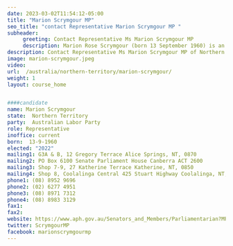 ```yaml
---
date: 2023-03-02T11:54:12-05:00
title: "Marion Scrymgour MP"
seo_title: "contact Representative Marion Scrymgour MP "
subheader:
     greeting: Contact Representative Ms Marion Scrymgour MP
     description: Marion Rose Scrymgour (born 13 September 1960) is an Australian politician and the current MP for Lingiari. She was a member of the Northern Territory Legislative Assembly from 2001 to 2012, representing the electorate of Arafura. She was the Labor Party Deputy Chief Minister of the Northern Territory from November 2007 until February 2009, and was the highest-ranked Indigenous Australian woman in government in Australia's history. She was also the first Indigenous woman to be elected to the Northern Territory Parliament.
description: Contact Representative Ms Marion Scrymgour MP of Northern Territory. Contact information for Ms Marion Scrymgour MP includes email address, phone number, and mailing address.
image: marion-scrymgour.jpeg
video:
url:  /australia/northern-territory/marion-scrymgour/
weight: 1
layout: course_home


####candidate
name: Marion Scrymgour 
state:	Northern Territory
party:	Australian Labor Party
role: Representative
inoffice: current
born:  13-9-1960
elected: "2022"
mailing1: G3A & B, 12 Gregory Terrace Alice Springs, NT, 0870
mailing2: PO Box 6100 Senate Parliament House Canberra ACT 2600
mailing3: Shop 7-9, 27 Katherine Terrace Katherine, NT, 0850
mailing4: Shop 8, Coolalinga Central 425 Stuart Highway Coolalinga, NT, 0835
phone1:	(08) 8952 9696
phone2: (02) 6277 4951
phone3: (08) 8971 7312
phone4: (08) 8983 3129
fax1:
fax2:
website: https://www.aph.gov.au/Senators_and_Members/Parliamentarian?MPID=F2S
twitter: ScrymgourMP
facebook: marionscrymgourmp
---
```


